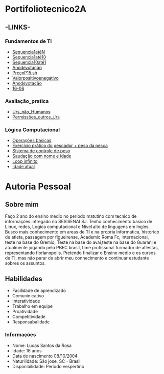 # Portifoliotecnico2A
## -LINKS-
### Fundamentos de TI
- [Sequencia1atéN](FundamentosTi/exemplos/Sequencia1atéN.sh)
- [Sequencia1até10](FundamentosTi/exemplos/Sequencia1até10.sh)
- [Sequencia10até1](FundamentosTi/exemplos/Sequencia10até1.sh)
- [Anodevotação](FundamentosTi/exemplos/Anodevotação.sh)
- [PreçoP15.sh](FundamentosTi/exemplos/PreçoP15.sh)
- [Valorpositivoenegativo](FundamentosTi/exemplos/Valorpositivoenegativo.sh)
- [Anodevotação](FundamentosTi/exemplos/Anodevotação.sh)
- [16-06](FundamentosTi/exemplos/Atvs16-06)

### Avaliação_pratica 
- [Urs_não_Humanos](FundamentosTi/avaliacao_pratica/Urs_não_Humanos)
- [Permissões_outros_Urs](FundamentosTi/avaliacao_pratica/Permissões_outros_Urs)

### Lógica Computacional 
- [Operações básicas](LogicaComputacional/MARÇO5)
- [Exercício prático do pescador + peso da pesca](LogicaComputacional/MARÇO12)
- [Sistema de controle de peso](LogicaComputacional/MARÇO26)
- [Saudação com nome e idade](LogicaComputacional/ABRIL9)
- [Loop infinito](LogicaComputacional/ABRIL23)
- [Idade atual](LogicaComputacional/JUNHO11)


# Autoria Pessoal 
## Sobre mim 
Faço 2 ano do ensino medio no periodo matutino com tecnico de informações intregado no SESISENAI SJ. Tenho conhecimento basico de Linux, redes, Logica computacional e Nivel alto de lingugens em Ingles. Busco mais conhecimento em areas de TI e na propria Informatica, historico de atleta, passagem por figueirense, Academic Roma Fc, Internacional, teste na base do Gremio, Teste na base do avai,teste na base do Guarani e atualmente jogando pelo PBEC brasil, time profissonal formador de atlestas, representando florianopolis. Pretendo finalizar o Ensino medio e os cursos de TI, mas não parar de abrir meu conhecimento e continuar estudante sobres os assuntos. 
## Habilidades 
* Facilidade de aprendizado 
* Comuninicativo 
* Interatividade 
* Trabalho em equipe 
* Proatividade 
* Competitividade 
* Responsabalidade 

### Informações 
- Nome: Lucas Santos da Rosa 
- Idade: 16 anos 
- Data de nascimento 08/10/2004 
- Naturilidade: São jose, SC - Brasil 
- Disponibilidade: Periodo vespertino 
